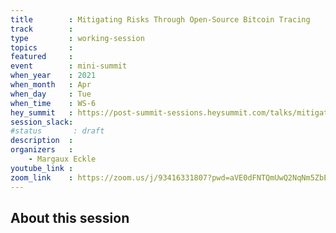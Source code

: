 ```yaml
---
title        : Mitigating Risks Through Open-Source Bitcoin Tracing
track        :
type         : working-session
topics       :
featured     :
event        : mini-summit
when_year    : 2021
when_month   : Apr
when_day     : Tue
when_time    : WS-6
hey_summit   : https://post-summit-sessions.heysummit.com/talks/mitigating-risks-through-open-source-bitcoin-tracing/
session_slack:
#status       : draft
description  :
organizers   :
    - Margaux Eckle
youtube_link :
zoom_link    : https://zoom.us/j/93416331807?pwd=aVE0dFNTQmUwQ2NqNm5ZbEhYZHAzZz09
---
```


## About this session
